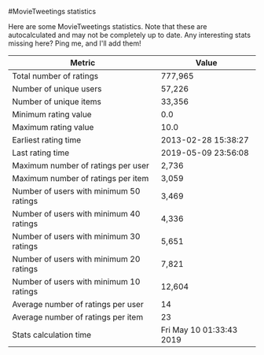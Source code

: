 #MovieTweetings statistics

Here are some MovieTweetings statistics. Note that these are autocalculated and may not be completely up to date. Any interesting stats missing here? Ping me, and I'll add them!

Metric | Value
--- | ---
Total number of ratings                 | 777,965
Number of unique users                  | 57,226
Number of unique items                  | 33,356
Minimum rating value                    | 0.0
Maximum rating value                    | 10.0
Earliest rating time                    | 2013-02-28 15:38:27
Last rating time                        | 2019-05-09 23:56:08
Maximum number of ratings per user      | 2,736
Maximum number of ratings per item      | 3,059
Number of users with minimum 50 ratings | 3,469
Number of users with minimum 40 ratings | 4,336
Number of users with minimum 30 ratings | 5,651
Number of users with minimum 20 ratings | 7,821
Number of users with minimum 10 ratings | 12,604
Average number of ratings per user      | 14
Average number of ratings per item      | 23
Stats calculation time                  | Fri May 10 01:33:43 2019

